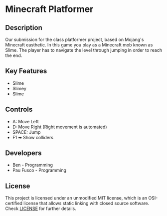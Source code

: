 # Minecraft Platformer

## Description

Our submission for the class platformer project, based on Mojang's Minecraft easthetic. In this game you play as a Minecraft mob known as Slime. The player has to navigate the level through jumping in order to reach the end.

## Key Features

 - Slime
 - Slimey
 - Slime
 
## Controls

 - A: Move Left
 - D: Move Right (Right movement is automated)
 - SPACE: Jump
 - F1 ➡ Show colliders

## Developers

 - Ben - Programming
 - Pau Fusco - Programming

## License

This project is licensed under an unmodified MIT license, which is an OSI-certified license that allows static linking with closed source software. Check [LICENSE](LICENSE) for further details.
